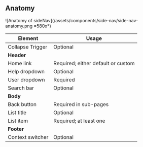 ## Anatomy

<!-- image then table -->

![Anatomy of sideNav](/assets/components/side-nav/side-nav-anatomy.png =580x*)

<!-- this is just an example, refer to other components to see how to fill this table -->

| Element          | Usage                              |
| ---------------- | ---------------------------------- |
| Collapse Trigger | Optional                           |
| **Header**       |                                    |
| Home link        | Required; either default or custom |
| Help dropdown    | Optional                           |
| User dropdown    | Required                           |
| Search bar       | Optional                           |
| **Body**         |                                    |
| Back button      | Required in sub-pages              |
| List title       | Optional                           |
| List item        | Required; at least one             |
| **Footer**       |                                    |
| Context switcher | Optional                           |
